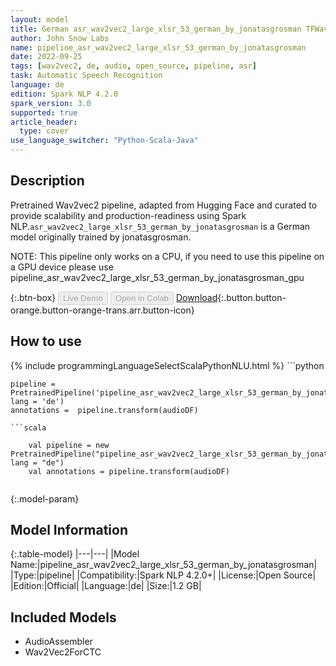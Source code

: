 ```yaml
---
layout: model
title: German asr_wav2vec2_large_xlsr_53_german_by_jonatasgrosman TFWav2Vec2ForCTC from jonatasgrosman
author: John Snow Labs
name: pipeline_asr_wav2vec2_large_xlsr_53_german_by_jonatasgrosman
date: 2022-09-25
tags: [wav2vec2, de, audio, open_source, pipeline, asr]
task: Automatic Speech Recognition
language: de
edition: Spark NLP 4.2.0
spark_version: 3.0
supported: true
article_header:
  type: cover
use_language_switcher: "Python-Scala-Java"
---
```


## Description

Pretrained Wav2vec2  pipeline, adapted from Hugging Face and curated to provide scalability and production-readiness using Spark NLP.`asr_wav2vec2_large_xlsr_53_german_by_jonatasgrosman` is a German model originally trained by jonatasgrosman.

NOTE: This pipeline only works on a CPU, if you need to use this pipeline on a GPU device please use pipeline_asr_wav2vec2_large_xlsr_53_german_by_jonatasgrosman_gpu

{:.btn-box}
<button class="button button-orange" disabled>Live Demo</button>
<button class="button button-orange" disabled>Open in Colab</button>
[Download](https://s3.amazonaws.com/auxdata.johnsnowlabs.com/public/models/pipeline_asr_wav2vec2_large_xlsr_53_german_by_jonatasgrosman_de_4.2.0_3.0_1664096062320.zip){:.button.button-orange.button-orange-trans.arr.button-icon}

## How to use



<div class="tabs-box" markdown="1">
{% include programmingLanguageSelectScalaPythonNLU.html %}
```python

    pipeline = PretrainedPipeline('pipeline_asr_wav2vec2_large_xlsr_53_german_by_jonatasgrosman', lang = 'de')
    annotations =  pipeline.transform(audioDF)
    
```
```scala

    val pipeline = new PretrainedPipeline("pipeline_asr_wav2vec2_large_xlsr_53_german_by_jonatasgrosman", lang = "de")
    val annotations = pipeline.transform(audioDF)
    
```
</div>

{:.model-param}
## Model Information

{:.table-model}
|---|---|
|Model Name:|pipeline_asr_wav2vec2_large_xlsr_53_german_by_jonatasgrosman|
|Type:|pipeline|
|Compatibility:|Spark NLP 4.2.0+|
|License:|Open Source|
|Edition:|Official|
|Language:|de|
|Size:|1.2 GB|

## Included Models

- AudioAssembler
- Wav2Vec2ForCTC